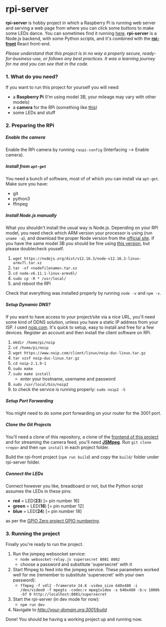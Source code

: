 # rpi-server
**rpi-server** is hobby project in which a Raspberry Pi is running web server and serving a web page from where you can click some buttons to make some LEDs dance. You can sometimes find it running [here](http://tyrvainen.hopto.org:3001/build). **rpi-server** is a Node.js backend, with some Python scripts, and it's combined with the [**rpi-front**](https://github.com/mtyrvainen/rpi-front) React front-end.

_Please understand that this project is in no way a properly secure, ready-for-business-use, or follows any best practices. It was a learning journey for me and you can see that in the code._

### 1. What do you need?
If you want to run this project for yourself you will need:
* a **Raspberry Pi** (I'm using model 3B, your mileage may vary with other models)
* a **camera** for the RPi (something like [this](https://www.raspberrypi.org/products/camera-module-v2/))
* some LEDs and stuff

### 2. Preparing the RPi

##### Enable the camera
Enable the RPi camera by running `raspi-config` (Interfacing --> Enable camera).

##### Install from `apt-get`
You need a bunch of software, most of of which you can install via `apt-get`. Make sure you have:
* git
* python3
* ffmpeg

##### Install Node.js manually
What you shouldn't install the usual way is Node.js. Depending on your RPi model, you need check which ARM version your processor is using (run `uname -a`), and download the proper Node version from the [official site](https://nodejs.org/en/download/). If you have the same model 3B you should be fine using [this version](https://nodejs.org/dist/v12.16.3/node-v12.16.3-linux-armv7l.tar.xz), but please doublecheck youself.

1. `wget https://nodejs.org/dist/v12.16.3/node-v12.16.3-linux-armv7l.tar.xz`
1. `tar -xf <nodefilename>.tar.xz`
1. `cd node-v6.11.1-linux-armv6l/`
1. `sudo cp -R * /usr/local/`
1. and reboot the RPi

Check that everything was installed properly by running `node -v` and `npm -v`.

##### Setup Dynamic DNS?
If you want to have access to your project/site via a nice URL, you'll need some kind of DDNS solution, unless you have a static IP address from your ISP. I used [noip.com](https://www.noip.com/). It's quick to setup, easy to install and free for a few devices. Register an account and then install the client software on RPi.
1. `mkdir /home/pi/noip`
1. `cd /home/pi/noip`
1.	`wget https://www.noip.com/client/linux/noip-duc-linux.tar.gz`
1.	`tar vzxf noip-duc-linux.tar.gz`
1.	`cd noip-2.1.9-1`
1.	`sudo make`
1.	`sudo make install`
    * enter your hostname, username and password
1. `sudo /usr/local/bin/noip2`
1. to check the service is running properly: `sudo noip2 -S`

##### Setup Port Forwarding
You might need to do some port forwarding on your router for the 3001 port.

##### Clone the Git Projects
You'll need a clone of this repository, a clone of the [frontend of this project](https://github.com/mtyrvainen/rpi-front) and for streaming the camera feed, you'll need [**JSMpeg**](https://github.com/phoboslab/jsmpeg). Run `git clone <repo>` and then `npm install` in each project folder.

Build the rpi-front project (`npm run build`) and copy the `build/` folder under rpi-server folder.

##### Connect the LEDs
Connect however you like, breadboard or not, but the Python script assumes the LEDs in these pins:
  * **red** = LED(**23**) [= pin number 16]
  * **green** = LED(**18**) [= pin number 12]
  * **blue** = LED(**24**) [= pin number 18]

as per the [GPIO Zero project GPIO numbering](https://gpiozero.readthedocs.io/en/stable/recipes.html#pin-numbering).

### 3. Running the project
Finally you're ready to run the project.

1. Run the jsmpeg websocket service:
   * `node websocket-relay.js supersecret 8081 8082`
   * choose a password and substitute 'supersecret' with it
1. Start ffmpeg to feed into the jsmpeg service. These parameters worked well for me (remember to substitute 'supersecret' with your own password):
   * `ffmpeg -f v4l2 -framerate 24.8 -video_size 640x480 -i /dev/video0 -f mpegts -codec:v mpeg1video -s 640x480 -b:v 1000k -bf 0 http://localhost:8081/supersecret`
1. Start the rpi-server (in dev mode for now):
   * `npm run dev`
1. Navigate to _http://your-domain.org:3001/build_

Done! You should be having a working project up and running now.
